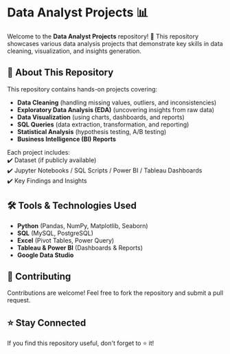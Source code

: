 # Data Analyst Projects 📊  

Welcome to the **Data Analyst Projects** repository! 🚀 This repository showcases various data analysis projects that demonstrate key skills in data cleaning, visualization, and insights generation.  

## 📌 About This Repository  
This repository contains hands-on projects covering:  
- **Data Cleaning** (handling missing values, outliers, and inconsistencies)  
- **Exploratory Data Analysis (EDA)** (uncovering insights from raw data)  
- **Data Visualization** (using charts, dashboards, and reports)  
- **SQL Queries** (data extraction, transformation, and reporting)  
- **Statistical Analysis** (hypothesis testing, A/B testing)  
- **Business Intelligence (BI) Reports**  

Each project includes:  
✔️ Dataset (if publicly available)  
✔️ Jupyter Notebooks / SQL Scripts / Power BI / Tableau Dashboards  
✔️ Key Findings and Insights  

## 🛠️ Tools & Technologies Used  
- **Python** (Pandas, NumPy, Matplotlib, Seaborn)  
- **SQL** (MySQL, PostgreSQL)  
- **Excel** (Pivot Tables, Power Query)  
- **Tableau & Power BI** (Dashboards & Reports)  
- **Google Data Studio**  

## 📢 Contributing  
Contributions are welcome! Feel free to fork the repository and submit a pull request.  

## ⭐ Stay Connected  
If you find this repository useful, don't forget to ⭐ it!  
